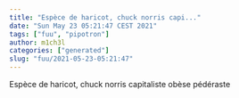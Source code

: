```yaml
---
title: "Espèce de haricot, chuck norris capi..."
date: "Sun May 23 05:21:47 CEST 2021"
tags: ["fuu", "pipotron"]
author: m1ch3l
categories: ["generated"]
slug: "fuu/2021-05-23-05:21:47"
---
```


Espèce de haricot, chuck norris capitaliste obèse pédéraste
